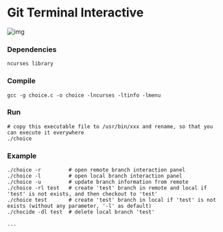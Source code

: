 # Git Terminal Interactive

![img]("./interaction_pannel.png")

### Dependencies

    ncurses library

### Compile

    gcc -g choice.c -o choice -lncurses -ltinfo -lmenu

### Run

    # copy this executable file to /usr/bin/xxx and rename, so that you can execute it everywhere
    ./choice 

### Example

    ./choice -r         # open remote branch interaction panel
    ./choice -l         # open local branch interaction panel
    ./choice -u         # update branch information from remote
    ./choice -rl test   # create 'test' branch in remote and local if 'test' is not exists, and then checkout to 'test'
    ./choice test       # create 'test' branch in local if 'test' is not exists (without any parameter, '-l' as default)
    ./chocide -dl test  # delete local branch 'test'

    ...
